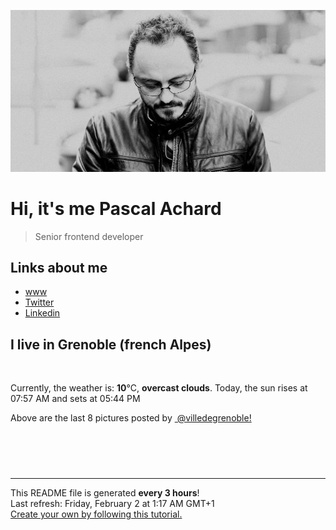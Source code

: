![Pascal Achard](./images/photo-pascal-achard.jpg)
# Hi, it's me Pascal Achard
> Senior frontend developer

## Links about me
- [www](https://www.pascal-achard.com)
- [Twitter](https://twitter.com/botmaster)
- [Linkedin](http://www.linkedin.com/in/pascal-achard)


## I live in Grenoble (french Alpes)
<img src="https://openweathermap.org/img/wn/04n@2x.png" alt="">

Currently, the weather is: **10**°C, **overcast clouds**.
Today, the sun rises at 07:57 AM and sets at 05:44 PM

Above are the last 8 pictures posted by <a href="https://www.instagram.com/villedegrenoble/" target="_blank"><img alt="" src="https://upload.wikimedia.org/wikipedia/commons/thumb/e/e7/Instagram_logo_2016.svg/1024px-Instagram_logo_2016.svg.png" width="20"/> @villedegrenoble!</a>

<p style="display: flex; flex-wrap: wrap; gap: 20px;">
        <img src="https://cdn1.picuki.com/hosted-by-instagram/q/0exhNuNYnjBGZDHIdN5WmL9I2PEvHA5RNucaS7j0nyZiNxIsbHWB58ltwdev%7C%7CDlyKw1oASyLeD1j5o8iVFVVZFV7OkLcQbGITzdd6qyZXYCr0zdh8ZZlnLozJXMZbHOu9scqOzjYMTIfQeoEH%7C%7Cbx7a8Koru5A2MGo1zRMrBC0GAG4fy3UPI7mslm3ayEv0Pxto0%7C%7CNylL9XkgKQcuptPR+XdYEvL+M4Byp6JzSPkCj9ND1OHtpCa5BTB7Kz04KD6chYTJnLME0QTsZhQX7lKEE4gDEFUSlGyY8RM1v9EPp7TzN916+N8ZkIGRT2UFAjsm8lJnl6u+liDFbV+i2loP7nr6l567R+QLrLSkCOm0T%7C%7Cbz7TbuSpDEOZoJDl5KU9iYARLfI%7C%7CfhSp0fmYMSTKhx9liR6TS0e+jB2xJIFjlImWDbK6UlQPGr1v7xyH%7C%7CdoweEihEao8C1QYlbwAha04OC7FstLF7gXZAcHnLp11MdAddELObKzcuAPQ==.jpeg" alt="" width="200"/>
        <img src="https://cdn1.picuki.com/hosted-by-instagram/q/0exhNuNYnjBGZDHIdN5WmL9I2PEvHA5RNucaS7j0nyZiNxIsbHWB58ltwdev%7C%7CDlyKw1oASyLeD1j5ogtUVlYZFV7OkfbTL2ATDlV7q2bXICr1jRl9pBjl7gyLXUWZHSt8MVDCnicKyVHDe0AUq%7C%7Cm6vZNuKyBOTUAyXCUMLQKnmICjtCsCOwlktcf7KG4iF+44ooiMDxN4Gosak8srNaJ52hEWvrxfMh2pqV5CLkJnoE65ezRmCSsTDx6LShBGTOgtYPCwr05jxfAW3gxwXeWZpEEO0I2rXT9shI8760BudShZJpM+N8ZkObUT2RaCCE+4R1pr5e8lCvIV2usxh5%7C%7C2UmG74e2ZdA8i8TdAfTJev%7C%7CImQzKZanxJf4feT9cJLKEHlzfIqL7Uo5WntYfTMdv0Xzt2yeRYICthB5mMyBT1TCPO7pace6Z%7C%7Cqyj1FTBvQqXrCsBqeiLLJ1Q31ZstMqItFAuWiyTIJ5ufQvY2m8xG9odKbyby8qC.jpeg" alt="" width="200"/>
        <img src="https://cdn1.picuki.com/hosted-by-instagram/q/0exhNuNYnjBGZDHIdN5WmL9I2PEvHA5RNucaS7j0nyZiNxIsbHWB58ltwdGn%7C%7CDh6Kwh9HS+LeD1i44MrUFRWZFN9OkfcSraBTThS766ZXe3N1TRh%7C%7CJ9llboyLnQXY3Kp8sctUwmYdSgIGaYDG7uo%7C%7CesJ%7C%7CPnucjcFrjOMNbRKmDdttdCwFahlza4lsfe4kx2xu5xncG114WNxahlw5OLUqQUCSKn5PN1gpKZlR7pCjMML4LyjyWu+H2xkfWx9Ez7RtI7V2dENhhzrdSFlqjH3AZY1LHMRiVbm4Do%7C%7ClKc8v7OPNdlM4cFs4Z%7C%7CoWiACW2E2hjtfwZftgAHsSUGImUBRwT2Ej+b3ffZ79sXPBPW%7C%7CbNrC6QL4SpDRTLlWV3xeMa7bYFflBtaTP9xqlKFKE9pa5G+81BGSfIjG%7C%7CVV+AWgc1havX7ZREbuiyqyb4X7U32WM81Jvxg==.jpeg" alt="" width="200"/>
        <img src="https://cdn1.picuki.com/hosted-by-instagram/q/0exhNuNYnjBGZDHIdN5WmL9I2PEvHA5RNecaS7j0nyZiNxIsbHWB58ltwdGn%7C%7CDh6Kwh9HS+LeD1k4IksV1xYZFN8PkbbQbyITz5T562dUOjN0DRu%7C%7CJ5mkbY2LnMeZHap9sMsOzjYMTIfQeoEH%7C%7Cb2rOgR5vvwajYCuDWSM+UtzCVG%7C%7CMm0X51wm8Rm3ayEv0Pxto0%7C%7CNylL9XkgKQcuptPR+XdbEvL+M4Byp6JzSPkCj9ND1OHtpCa5BTB7Kj84KD6chYTJnLM70Q2xJTsd%7C%7CHv2aogDYnwPrUax8RM1v9EPp7TzN916+98ZkIGRT2UFAjsm8lJhmMntxxzsbkKwjWdwkmbFybiBTcgtpbPVEemYbO+76gaSR5PtA4x+X14BKOrfR2D1B9GhQcdcy90aPttohg2Ttjmzd4%7C%7Cn1RcsXDcZ1mDd.jpeg" alt="" width="200"/>
        <img src="https://cdn1.picuki.com/hosted-by-instagram/q/0exhNuNYnjBGZDHIdN5WmL9I2PEvHA5RNecaS7j0nyZiNxIsbHWB58ltwdev%7C%7CDlyKw1oASyLeD1i54gvU1xYZFV7P0XWQbCBSzpd76mdV4Ch0jJl%7C%7CJ5llLc8L3wdZn+p9cElOzjYMTIfQeoEH%7C%7Cbx7a8Koru5A2MGo1zRMrBC0GAG4fy3UPI7mslm3ayEv0Pxto0%7C%7CNylL9XkgKQcuptPR+XdbEvL+M4Byp6JzSPkCj9ND1OHtpCa5BTB7Kzc4KD6chYTJnLNOiArJJwp12mX3UIgDEFwHg3%7C%7Cq8RM1v9EPp7TzN916+N8ZkIGRT2UFAjsm8lJnl6u+liDFbV+i2loP7nr6lpyFS+QLrJ7oC+mWAfTd5XPtSpTHObwJDl5KU9iYARLfI%7C%7CfhSp0fmYMSTKhx9liX9SOOWoWg0hh+I2B+lwCCGatFUvyPw5ip5jrWoDe6liQ3svqtduNv40tJw4OC7FstLF7gJpkfHXLp11MdAddELObKzcuAPQ==.jpeg" alt="" width="200"/>
        <img src="https://cdn1.picuki.com/hosted-by-instagram/q/0exhNuNYnjBGZDHIdN5WmL9I2PEvHA5RNecaS7j0nyZiNxIsbHWB58ltwdGn%7C%7CDh6Kwh9HS+LeD1i5IkuWVVRZFZ6OkzcSbeORDpS6aWYV4Cn0TBh%7C%7CZFjkbk1K3AdY3Sr8MctOzjYMTIfQeoEH%7C%7Cb2rOgR5vvwajYCuDWSM+UtzCVG%7C%7CMm0X51wm8Rm3ayEv0Pxto0%7C%7CNylL9XkgKQcuptPR+XdbEvL+M4Byp6JzSPkCj9ND1OHtpCa5BTB7Kj84KD6chYTJnLMVqHelYAYa6mSOH4gDdnNNhEKs8RM1v9EPp7TzN916+98ZkIGRT2UFAjsm8lJhmMntxxzsbkK7iHNW72Xy7ri3dNYPqM3RKN+PAezN8ynhX%7C%7CzsTYsbe2lcD8zRQ130I%7C%7CaHQcdcy90aPtwahAfhtjmzd4%7C%7Cn1RcsXDcZ1mDd.jpeg" alt="" width="200"/>
        <img src="https://cdn1.picuki.com/hosted-by-instagram/q/0exhNuNYnjBGZDHIdN5WmL9I2PEvHA5RNucaS7j0nyZiNxIsbHWB58ltwdev%7C%7CDlyKw1oASyLeD1i54krV1RSZFV7P0XXT7WITDZW6K2aUoCl0DFj855ol7g1JHIdYX6q88QsOzjYMTIfQeoEH%7C%7Cbx7a8Koru5A2MEoyX9auctwCIPuM23TKNy2JAtrKSDjkC2ptZ%7C%7CIjNLvG0jJ00m7NPfvnw1UvfPMc9g+PAnEPEzhMQ65OftxjWpSEh8UEspFBG2m7OYrrZRriaucTE1pkCIdvg4f1s%7C%7CoHSallAysY5z38j3coRq5v05sqjSc20CRjFGvT06v7CYww7XWTCHxW5L7VTUlpyVda4Jl9CjAbbOcZW7gSLDbOaTQf1DVSdfUMP3VX3PGfa+Bs1apIgYKsdehke45TeqVorb2Qc8LRF4qzykXKF7ctvEyo6Iy3rxxDKL%7C%7CVFusurjXeoKjmFT8fqe4AImIX6VUJwZ.jpeg" alt="" width="200"/>
        <img src="https://cdn1.picuki.com/hosted-by-instagram/q/0exhNuNYnjBGZDHIdN5WmL9I2PEvHA5RNecaS7j0nyZiNxIsbHWB58ltwdev%7C%7CDlyKw1oASyLeD1h7I0uU1pUZFV7PU3WQLWNTT9Q6qqaVYCg0TBl%7C%7CZVllbs2KnQfbHeq98ooOzjYMTIfQeoEH%7C%7Cbx7a8Koru5A2MEo1zRMrBC0GAG4YWbVqFKwoV966yUlEri+YU8ajtO%7C%7CGByaRhmpNPb5DwIX%7C%7CD+fMBxsedISLQzicYRtr6+wmOHH24VdGZ9Sg+Kt6%7C%7CNxscSigXRVQ1hqWzxaKN9KkgT3HSUhkcy4psPqaSDFctu2vxl5u2CCm8AYG9qpBxrr5+4jn7gckn98UlR2U3JxeCeVttziJ%7C%7CBPd6pVojEy2STSvSNMPUeEHkMAqubBhnTKKjmV%7C%7Cd4kKl2Dct3j1zsoyO5YYTw5B9SHSJDogODIJx8RuexkLeq8U%7C%7C5sW6LmQQjvMiKPbxZlQgI0OOsviMoP0PIBvdcMjCLgVJxR4oW.jpeg" alt="" width="200"/>
</p>

------------
<p>This README file is generated <b>every 3 hours</b>!
    <br />Last refresh: Friday, February 2 at 1:17 AM GMT+1
    <br /><a href="https://medium.com/@th.guibert/how-to-create-a-self-updating-readme-md-for-your-github-profile-f8b05744ca91">Create your own by following this tutorial.</a>
</p>
<p><a href="https://github.com/botmaster/botmaster/actions/workflows/main.yaml"><img alt="" src="https://github.com/botmaster/botmaster/actions/workflows/main.yaml/badge.svg" /></a></p>

